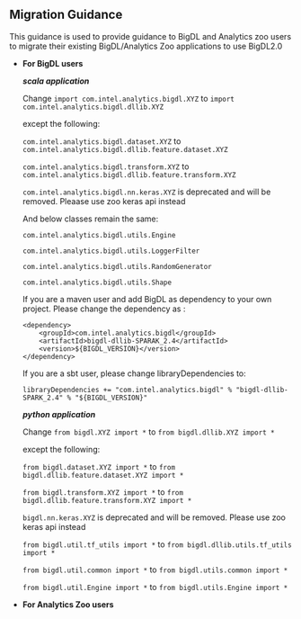 ## Migration Guidance

This guidance is used to provide guidance to BigDL and Analytics zoo users to migrate their existing BigDL/Analytics Zoo applications to use BigDL2.0

* **For BigDL users**

   ***scala application***

   Change ```import com.intel.analytics.bigdl.XYZ``` to ```import com.intel.analytics.bigdl.dllib.XYZ```

    except the following:

   ```com.intel.analytics.bigdl.dataset.XYZ``` to ```com.intel.analytics.bigdl.dllib.feature.dataset.XYZ```

   ```com.intel.analytics.bigdl.transform.XYZ``` to ```com.intel.analytics.bigdl.dllib.feature.transform.XYZ```
   
   ```com.intel.analytics.bigdl.nn.keras.XYZ``` is deprecated and will be removed. Pleaase use zoo keras api instead


   And below classes remain the same:

   ```com.intel.analytics.bigdl.utils.Engine```

   ```com.intel.analytics.bigdl.utils.LoggerFilter```

   ```com.intel.analytics.bigdl.utils.RandomGenerator```

   ```com.intel.analytics.bigdl.utils.Shape```

   If you are a maven user and add BigDL as dependency to your own project. Please change the dependency as :
   ```
   <dependency>
       <groupId>com.intel.analytics.bigdl</groupId>
       <artifactId>bigdl-dllib-SPARAK_2.4</artifactId>
       <version>${BIGDL_VERSION}</version>
   </dependency>
   ```

   If you are a sbt user, please change libraryDependencies to:
   ```
   libraryDependencies += "com.intel.analytics.bigdl" % "bigdl-dllib-SPARK_2.4" % "${BIGDL_VERSION}"
   ```

   ***python application***

    Change ```from bigdl.XYZ import *``` to ```from bigdl.dllib.XYZ import *```

    except the following:

   ```from bigdl.dataset.XYZ import *``` to ```from bigdl.dllib.feature.dataset.XYZ import *```

   ```from bigdl.transform.XYZ import *``` to ```from bigdl.dllib.feature.transform.XYZ import *```

   ```bigdl.nn.keras.XYZ``` is deprecated and will be removed. Please use zoo keras api instead

   ```from bigdl.util.tf_utils import *``` to ```from bigdl.dllib.utils.tf_utils import *```

   ```from bigdl.util.common import *``` to ```from bigdl.utils.common import *```

   ```from bigdl.util.Engine import *``` to ```from bigdl.utils.Engine import *```

* **For Analytics Zoo users**
